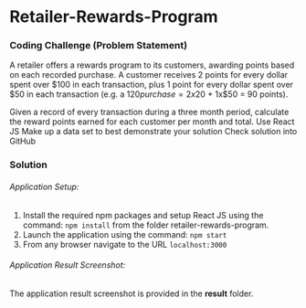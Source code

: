 # Retailer-Rewards-Program

### Coding Challenge (Problem Statement)
A retailer offers a rewards program to its customers, awarding points based on each recorded purchase. A customer receives 2 points for every dollar spent over $100 in each transaction, plus 1 point for every dollar spent over $50 in each transaction (e.g. a $120 purchase = 2x$20 + 1x$50 = 90 points).

Given a record of every transaction during a three month period, calculate the reward points earned for each customer per month and total.
Use React JS
Make up a data set to best demonstrate your solution
Check solution into GitHub

### Solution

###### Application Setup:
1. Install the required npm packages and setup React JS using the command: ````npm install```` from the folder retailer-rewards-program.
2. Launch the application using the command: ````npm start````
3. From any browser navigate to the URL ````localhost:3000````

###### Application Result Screenshot:
The application result screenshot is provided in the **result** folder.
